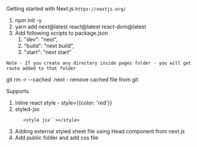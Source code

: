 Getting started with Next.js
`https://nextjs.org/`

1. npm init -y
2. yarn add next@latest react@latest react-dom@latest
3. Add following scripts to package.json
   1. "dev": "next",
   2. "build": "next build",
   3. "start": "next start"

`Note - If you create any directory inside pages folder - you will get route added to that folder`

git rm -r --cached .next - remove cached file from git

Supports

1. inline react style - style={{color: 'red'}}
2. styled-jsx
   ```
      <style jsx``></style>
   ```
3. Adding external styled sheet file using Head component from next.js
4. Add public folder and add css file
